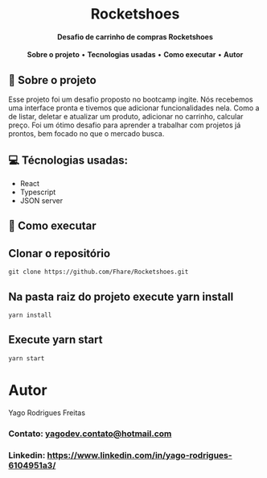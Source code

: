 <h1 align='center'>
  Rocketshoes
</h1>

<h4 align='center'>Desafio de carrinho de compras Rocketshoes</h4>

<p align="center">
  <a><strong>Sobre o projeto</strong></a> •
  <a><strong>Tecnologias usadas</strong></a> •
  <a><strong>Como executar</strong></a> •
  <a><strong>Autor</strong></a>
</p>

## 👥 Sobre o projeto

Esse projeto foi um desafio proposto no bootcamp ingite. Nós recebemos uma interface pronta e tivemos que adicionar funcionalidades nela. Como a de listar, deletar e atualizar um produto,
adicionar no carrinho, calcular preço. Foi um ótimo desafio para aprender a trabalhar com projetos já prontos, bem focado no que o mercado busca.

## 💻 Técnologias usadas:

 - React
 - Typescript
 - JSON server

## 🚀 Como executar 

   ## Clonar o repositório 
    git clone https://github.com/Fhare/Rocketshoes.git
    
   ## Na pasta raiz do projeto execute yarn install
    yarn install
    
   ## Execute yarn start
    yarn start
  
  
  # Autor
  
  Yago Rodrigues Freitas
  
  ### Contato: yagodev.contato@hotmail.com <br />
  ### Linkedin: https://www.linkedin.com/in/yago-rodrigues-6104951a3/
